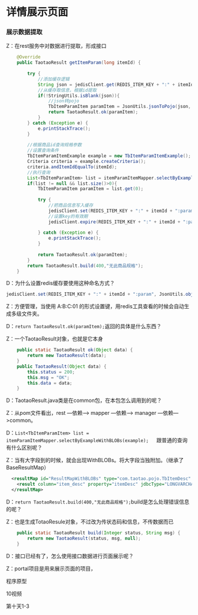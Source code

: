 # 详情展示页面   

### 展示数据提取

Z：在rest服务中对数据进行提取，形成接口

```java
	@Override
	public TaotaoResult getItemParam(long itemId) {
		
		try {
			//添加缓存逻辑
			String json = jedisClient.get(REDIS_ITEM_KEY + ":" + itemId + ":param");
			//从缓存取信息，根据id提取
			if(!StringUtils.isBlank(json)){
				//json转pojo
				TbItemParamItem paramItem = JsonUtils.jsonToPojo(json, TbItemParamItem.class);
				return TaotaoResult.ok(paramItem);
			}
		} catch (Exception e) {
			e.printStackTrace();
		}
		
		//根据商品id查询规格参数
		//设置查询条件
		TbItemParamItemExample example = new TbItemParamItemExample();
		Criteria criteria = example.createCriteria();
		criteria.andItemIdEqualTo(itemId);
		//执行查询
		List<TbItemParamItem> list = itemParamItemMapper.selectByExampleWithBLOBs(example);    //查询大文本
		if(list != null && list.size()>0){
			TbItemParamItem paramItem = list.get(0);
			
			try {
				//把商品信息写入缓存
				jedisClient.set(REDIS_ITEM_KEY + ":" + itemId + ":param", JsonUtils.objectToJson(paramItem));
				//设置key的有效期
				jedisClient.expire(REDIS_ITEM_KEY + ":" + itemId + ":param", REDIS_ITEM_EXPIRE);
				
			} catch (Exception e) {
				e.printStackTrace();
			}
			
			return TaotaoResult.ok(paramItem);
		}
		return TaotaoResult.build(400,"无此商品规格");
	}
```

D：为什么设置redis缓存要使用这种命名方式？

```java
jedisClient.set(REDIS_ITEM_KEY + ":" + itemId + ":param", JsonUtils.objectToJson(paramItem));
```

Z：方便管理，当使用 A:B:C:01 的形式设置键，用redis工具查看的时候会自动生成多级文件夹。

D：``return TaotaoResult.ok(paramItem);``返回的具体是什么东西？

Z：一个TaotaoResult对象，也就是它本身

```java
    public static TaotaoResult ok(Object data) {
        return new TaotaoResult(data);
    }
    public TaotaoResult(Object data) {
        this.status = 200;
        this.msg = "OK";
        this.data = data;
    }
```

D：TaotaoResult.java类是在common包，在本包怎么调用到的呢？

Z：从pom文件看出，rest —依赖—> mapper —依赖—> manager —依赖—>common。   

D：``List<TbItemParamItem> list = itemParamItemMapper.selectByExampleWithBLOBs(example);   ``跟普通的查询有什么区别呢？  

Z：当有大字段到的时候，就会出现WithBLOBs。将大字段当独附加。（继承了BaseResultMap）

```xml
  <resultMap id="ResultMapWithBLOBs" type="com.taotao.pojo.TbItemDesc" extends="BaseResultMap" >
    <result column="item_desc" property="itemDesc" jdbcType="LONGVARCHAR" />
  </resultMap>
```

D：``return TaotaoResult.build(400,"无此商品规格");``build是怎么处理错误信息的呢？

Z：也是生成TotaoResule对象，不过改为传状态码和信息，不传数据而已

```java
    public static TaotaoResult build(Integer status, String msg) {
        return new TaotaoResult(status, msg, null);
    }
```

D：接口已经有了，怎么使用接口数据进行页面展示呢？

Z：portal项目是用来展示页面的项目，



















程序原型

10视频 

第十天1-3